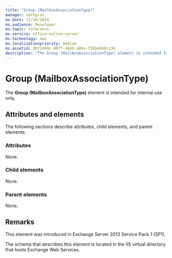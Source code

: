```yaml
---
title: "Group (MailboxAssociationType)"
manager: sethgros
ms.date: 11/16/2014
ms.audience: Developer
ms.topic: reference
ms.service: office-online-server
ms.technology: ews
ms.localizationpriority: medium
ms.assetid: dbf1499c-90ff-4649-a80e-f36bebb0c136
description: "The Group (MailboxAssociationType) element is intended for internal use only."
---
```


# Group (MailboxAssociationType)

The **Group (MailboxAssociationType)** element is intended for internal use only. 

## Attributes and elements

The following sections describe attributes, child elements, and parent elements.
  
### Attributes

None.
  
### Child elements

None.
  
### Parent elements

None.
  
## Remarks

This element was introduced in Exchange Server 2013 Service Pack 1 (SP1).
  
The schema that describes this element is located in the IIS virtual directory that hosts Exchange Web Services.
  

